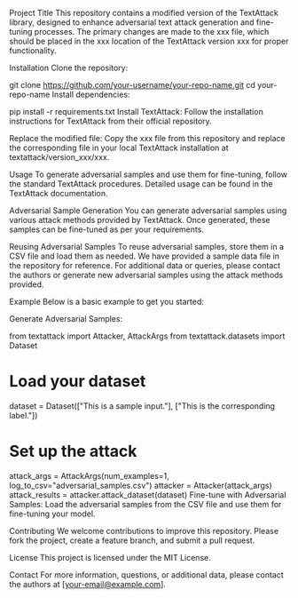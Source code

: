 
Project Title
This repository contains a modified version of the TextAttack library, designed to enhance adversarial text attack generation and fine-tuning processes. The primary changes are made to the xxx file, which should be placed in the xxx location of the TextAttack version xxx for proper functionality.

Installation
Clone the repository:


git clone https://github.com/your-username/your-repo-name.git
cd your-repo-name
Install dependencies:


pip install -r requirements.txt
Install TextAttack:
Follow the installation instructions for TextAttack from their official repository.

Replace the modified file:
Copy the xxx file from this repository and replace the corresponding file in your local TextAttack installation at textattack/version_xxx/xxx.

Usage
To generate adversarial samples and use them for fine-tuning, follow the standard TextAttack procedures. Detailed usage can be found in the TextAttack documentation.

Adversarial Sample Generation
You can generate adversarial samples using various attack methods provided by TextAttack. Once generated, these samples can be fine-tuned as per your requirements.

Reusing Adversarial Samples
To reuse adversarial samples, store them in a CSV file and load them as needed. We have provided a sample data file in the repository for reference. For additional data or queries, please contact the authors or generate new adversarial samples using the attack methods provided.

Example
Below is a basic example to get you started:

Generate Adversarial Samples:

from textattack import Attacker, AttackArgs
from textattack.datasets import Dataset

# Load your dataset
dataset = Dataset(["This is a sample input."], ["This is the corresponding label."])

# Set up the attack
attack_args = AttackArgs(num_examples=1, log_to_csv="adversarial_samples.csv")
attacker = Attacker(attack_args)
attack_results = attacker.attack_dataset(dataset)
Fine-tune with Adversarial Samples:
Load the adversarial samples from the CSV file and use them for fine-tuning your model.

Contributing
We welcome contributions to improve this repository. Please fork the project, create a feature branch, and submit a pull request.

License
This project is licensed under the MIT License.

Contact
For more information, questions, or additional data, please contact the authors at [your-email@example.com].

